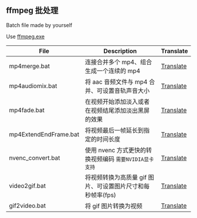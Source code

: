 ffmpeg 批处理
---
Batch file made by yourself

Use [ffmpeg.exe](https://ffmpeg.org/)


| File | Description | Translate |
|  ----  | ----  | ---- |
| mp4merge.bat | 连接合并多个 mp4、组合生成一个连续的 mp4 | [Translate](https://translate.google.com/?sl=auto&tl=en&text=%E8%BF%9E%E6%8E%A5%E5%90%88%E5%B9%B6%E5%A4%9A%E4%B8%AA%20mp4%E3%80%81%E7%BB%84%E5%90%88%E7%94%9F%E6%88%90%E4%B8%80%E4%B8%AA%E8%BF%9E%E7%BB%AD%E7%9A%84%20mp4&op=translate) |
| mp4audiomix.bat | 将 aac 音频文件与 mp4 合并、可设置音轨声音大小 | [Translate](https://translate.google.com/?sl=auto&tl=en&text=%E5%B0%86%20aac%20%E9%9F%B3%E9%A2%91%E6%96%87%E4%BB%B6%E4%B8%8E%20mp4%20%E5%90%88%E5%B9%B6%E3%80%81%E5%8F%AF%E8%AE%BE%E7%BD%AE%E9%9F%B3%E8%BD%A8%E5%A3%B0%E9%9F%B3%E5%A4%A7%E5%B0%8F&op=translate) |
| mp4fade.bat | 在视频开始添加淡入或者在视频结尾添加淡出黑屏的效果 | [Translate](https://translate.google.com/?sl=auto&tl=en&text=%E5%9C%A8%E8%A7%86%E9%A2%91%E5%BC%80%E5%A7%8B%E6%B7%BB%E5%8A%A0%E6%B7%A1%E5%85%A5%E6%88%96%E8%80%85%E5%9C%A8%E8%A7%86%E9%A2%91%E7%BB%93%E5%B0%BE%E6%B7%BB%E5%8A%A0%E6%B7%A1%E5%87%BA%E9%BB%91%E5%B1%8F%E7%9A%84%E6%95%88%E6%9E%9C&op=translate) |
| mp4ExtendEndFrame.bat | 将视频最后一帧延长到指定的时间长度 | [Translate](https://translate.google.com/?sl=auto&tl=en&text=%E5%B0%86%E8%A7%86%E9%A2%91%E6%9C%80%E5%90%8E%E4%B8%80%E5%B8%A7%E5%BB%B6%E9%95%BF%E5%88%B0%E6%8C%87%E5%AE%9A%E7%9A%84%E6%97%B6%E9%97%B4%E9%95%BF%E5%BA%A6&op=translate) |
| nvenc_convert.bat | 使用 nvenc 方式更快的转换视频编码 `需要NVIDIA显卡支持`| [Translate](https://translate.google.com/?sl=auto&tl=en&text=%E4%BD%BF%E7%94%A8%20nvenc%20%E6%96%B9%E5%BC%8F%E6%9B%B4%E5%BF%AB%E7%9A%84%E8%BD%AC%E6%8D%A2%E8%A7%86%E9%A2%91%E7%BC%96%E7%A0%81%20%60%E9%9C%80%E8%A6%81NVIDIA%E6%98%BE%E5%8D%A1%E6%94%AF%E6%8C%81%60&op=translate) |
| video2gif.bat | 将视频转换为高质量 gif 图片、可设置图片尺寸和每秒帧率\(fps\) | [Translate](https://translate.google.com/?sl=auto&tl=en&text=%E5%B0%86%E8%A7%86%E9%A2%91%E8%BD%AC%E6%8D%A2%E4%B8%BA%E9%AB%98%E8%B4%A8%E9%87%8F%20gif%20%E5%9B%BE%E7%89%87%E3%80%81%E5%8F%AF%E8%AE%BE%E7%BD%AE%E5%9B%BE%E7%89%87%E5%B0%BA%E5%AF%B8%E5%92%8C%E6%AF%8F%E7%A7%92%E5%B8%A7%E7%8E%87%20%EF%BC%88fps%EF%BC%89&op=translate) |
| gif2video.bat | 将 gif 图片转换为视频 | [Translate](https://translate.google.com/?sl=auto&tl=en&text=%E5%B0%86%20gif%20%E5%9B%BE%E7%89%87%E8%BD%AC%E6%8D%A2%E4%B8%BA%E8%A7%86%E9%A2%91&op=translate) |
